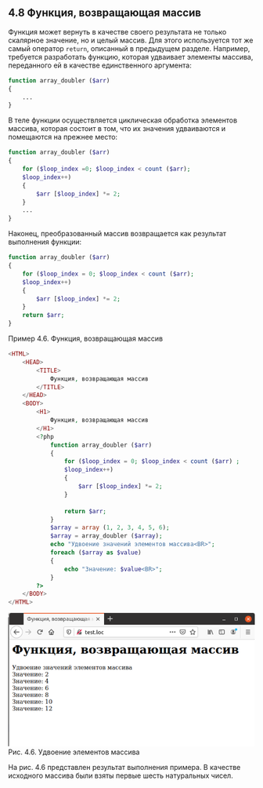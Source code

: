 ## 4.8 Функция, возвращающая массив
Функция может вернуть в качестве своего результата не только скалярное
значение, но и целый массив. Для этого используется тот же самый оператор
`return`, описанный в предыдущем разделе. Например, требуется разработать функцию, которая удваивает элементы массива, переданного ей в качестве единственного аргумента:
```php
function array_doubler ($arr)
{
    ...
}
```
В теле функции осуществляется циклическая обработка элементов массива,
которая состоит в том, что их значения удваиваются и помещаются на прежнее
место:
```php
function array_doubler ($arr)
{
    for ($loop_index =0; $loop_index < count ($arr);
    $loop_index++)
    {
        $arr [$loop_index] *= 2;
    }
    ...
}
```
Наконец, преобразованный массив возвращается как результат выполнения
функции:
```php
function array_doubler ($arr)
{
    for ($loop_index = 0; $loop_index < count ($arr);
    $loop_index++)
    {
        $arr [$loop_index] *= 2;
    }
    return $arr;
}
```
Пример 4.6. Функция, возвращающая массив
```php
<HTML>
    <HEAD>
        <TITLE>
            Функция, возвращающая массив
        </TITLE>
    </HEAD>
    <BODY>
        <H1>
            Функция, возвращающая массив
        </H1>
        <?php
            function array_doubler ($arr)
            {
                for ($loop_index = 0; $loop_index < count ($arr) ;
                $loop_index++)
                {
                    $arr [$loop_index] *= 2;
                }
                
                return $arr;
            }
            $array = array (1, 2, 3, 4, 5, 6);
            $array = array_doubler ($array);
            echo "Удвоение значений элементов массива<BR>";
            foreach ($array as $value)
            {
                echo "Значение: $value<BR>";
            }
        ?>
    </BODY>
</HTML>
```
![Функция, возвращающая массив](images/funkciya-vozvrashchayushchaya-massiv.png)
Рис. 4.6. Удвоение элементов массива  
 
На рис. 4.6 представлен результат выполнения примера. В качестве 
исходного массива были взяты первые шесть натуральных чисел.